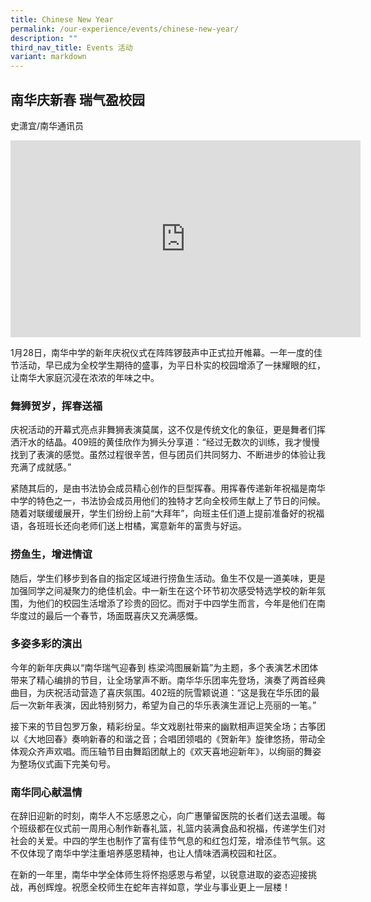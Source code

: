 ```yaml
---
title: Chinese New Year
permalink: /our-experience/events/chinese-new-year/
description: ""
third_nav_title: Events 活动
variant: markdown
---
```

<h2><strong>南华庆新春 瑞气盈校园</strong></h2>
<p>史潇宜/南华通讯员</p>

<div class="iframe-wrapper">
<iframe height="315" width="560" allowfullscreen="true" frameborder="0" src="https://www.youtube.com/embed/YjoUQe-H0dQ"></iframe>
</div>

<p>1月28日，南华中学的新年庆祝仪式在阵阵锣鼓声中正式拉开帷幕。一年一度的佳节活动，早已成为全校学生期待的盛事，为平日朴实的校园增添了一抹耀眼的红，让南华大家庭沉浸在浓浓的年味之中。</p>

<h3>舞狮贺岁，挥春送福</h3>
<p>庆祝活动的开幕式亮点非舞狮表演莫属，这不仅是传统文化的象征，更是舞者们挥洒汗水的结晶。409班的黄佳欣作为狮头分享道：“经过无数次的训练，我才慢慢找到了表演的感觉。虽然过程很辛苦，但与团员们共同努力、不断进步的体验让我充满了成就感。”
<br>
</p>
<p>紧随其后的，是由书法协会成员精心创作的巨型挥春。用挥春传递新年祝福是南华中学的特色之一，书法协会成员用他们的独特才艺向全校师生献上了节日的问候。随着对联缓缓展开，学生们纷纷上前“大拜年”，向班主任们道上提前准备好的祝福语，各班班长还向老师们送上柑橘，寓意新年的富贵与好运。</p>
<h3>捞鱼生，增进情谊</h3>
<p>随后，学生们移步到各自的指定区域进行捞鱼生活动。鱼生不仅是一道美味，更是加强同学之间凝聚力的绝佳机会。中一新生在这个环节初次感受特选学校的新年氛围，为他们的校园生活增添了珍贵的回忆。而对于中四学生而言，今年是他们在南华度过的最后一个春节，场面既喜庆又充满感慨。</p>
<p></p>
<h3>多姿多彩的演出</h3>
<p>今年的新年庆典以“南华瑞气迎春到 栋梁鸿图展新篇”为主题，多个表演艺术团体带来了精心编排的节目，让全场掌声不断。南华华乐团率先登场，演奏了两首经典曲目，为庆祝活动营造了喜庆氛围。402班的阮雪颖说道：“这是我在华乐团的最后一次新年表演，因此特别努力，希望为自己的华乐表演生涯记上亮丽的一笔。”</p>
<p></p>
<p>接下来的节目包罗万象，精彩纷呈。华文戏剧社带来的幽默相声逗笑全场；古筝团以《大地回春》奏响新春的和谐之音；合唱团领唱的《贺新年》旋律悠扬，带动全体观众齐声欢唱。而压轴节目由舞蹈团献上的《欢天喜地迎新年》，以绚丽的舞姿为整场仪式画下完美句号。</p>
<h3>南华同心献温情</h3>
<p>在辞旧迎新的时刻，南华人不忘感恩之心，向广惠肇留医院的长者们送去温暖。每个班级都在仪式前一周用心制作新春礼篮，礼篮内装满食品和祝福，传递学生们对社会的关爱。中四的学生也制作了富有佳节气息的和红包灯笼，增添佳节气氛。这不仅体现了南华中学注重培养感恩精神，也让人情味洒满校园和社区。</p>
<p></p>
<p>在新的一年里，南华中学全体师生将怀抱感恩与希望，以锐意进取的姿态迎接挑战，再创辉煌。祝愿全校师生在蛇年吉祥如意，学业与事业更上一层楼！</p>